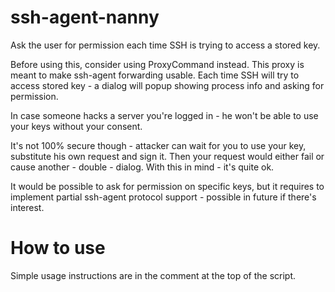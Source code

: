 # ssh-agent-nanny
Ask the user for permission each time SSH is trying to access a stored key.

Before using this, consider using ProxyCommand instead. This proxy is meant to
make ssh-agent forwarding usable. Each time SSH will try to access stored key -
a dialog will popup showing process info and asking for permission.

In case someone hacks a server you're logged in - he won't be able to use your
keys without your consent. 

It's not 100% secure though - attacker can wait for you to use your key,
substitute his own request and sign it. Then your request would either fail or
cause another - double - dialog. With this in mind - it's quite ok.

It would be possible to ask for permission on specific keys, but it requires to
implement partial ssh-agent protocol support - possible in future if there's
interest.


# How to use
Simple usage instructions are in the comment at the top of the script.
